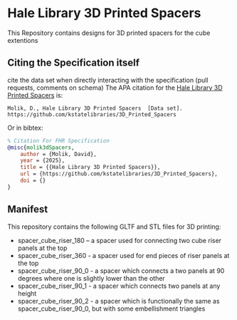 # Hale Library 3D Printed Spacers
This Repository contains designs for 3D printed spacers for the cube extentions 

## Citing the Specification itself
cite the data set  when directly interacting with the specification (pull requests, comments on schema)
The APA citation for the [Hale Library 3D Printed Spacers](https://github.com/kstatelibraries/3D_Printed_Spacers) is:

```
Molik, D., Hale Library 3D Printed Spacers  [Data set]. https://github.com/kstatelibraries/3D_Printed_Spacers
```

Or in bibtex:
```bibtex
% Citation For FHR Specification
@misc{molik3dSpacers,
    author = {Molik, David},
    year = {2025},
    title = {{Hale Library 3D Printed Spacers}},
    url = {https://github.com/kstatelibraries/3D_Printed_Spacers},
    doi = {}
}
```

## Manifest

This repository contains the following GLTF and STL files for 3D printing:

- spacer\_cube\_riser\_180 – a spacer used for connecting two cube riser panels at the top
- spacer\_cube\_riser\_360 - a spacer used for end pieces of riser panels at the top
- spacer\_cube\_riser\_90\_0 - a spacer which connects a two panels at 90 degrees where one is slightly lower than the other
- spacer\_cube\_riser\_90\_1 - a spacer which connects two panels at any height
- spacer\_cube\_riser\_90\_2 - a spacer which is functionally the same as spacer\_cube\_riser\_90\_0, but with some embellishment triangles
